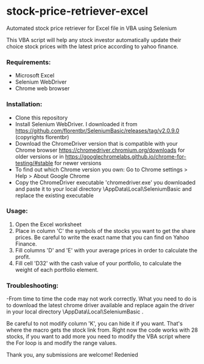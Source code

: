 # stock-price-retriever-excel
Automated stock price retriever for Excel file in VBA using Selenium

This VBA script will help any stock investor automatically update their choice stock prices with the latest price according to yahoo finance.

### Requirements:
- Microsoft Excel
- Selenium WebDriver
- Chrome web browser

### Installation:
- Clone this repository
- Install Selenium WebDriver. I downloaded it from https://github.com/florentbr/SeleniumBasic/releases/tag/v2.0.9.0 (copyrights florentbr)
- Download the ChromeDriver version that is compatible with your Chrome browser https://chromedriver.chromium.org/downloads for older versions or in https://googlechromelabs.github.io/chrome-for-testing/#stable for newer versions
- To find out which Chrome version you own: Go to Chrome settings > Help > About Google Chrome
- Copy the ChromeDriver executable 'chromedriver.exe' you downloaded and paste it to your local directory \AppData\Local\SeleniumBasic and replace the existing executable

### Usage:
1. Open the Excel worksheet
2. Place in column 'C' the symbols of the stocks you want to get the share prices. Be careful to write the exact name that you can find on Yahoo Finance.
3. Fill columns 'D' and 'E' with your average prices in order to calculate the profit.
4. Fill cell 'D32' with the cash value of your portfolio, to calculate the weight of each portfolio element.

### Troubleshooting:
-From time to time the code may not work correctly. What you need to do is to download the latest chrome driver available and replace again the driver in your local directory \AppData\Local\SeleniumBasic .

Be careful to not modify column 'K', you can hide it if you want. That's where the macro gets the stock link from.
Right now the code works with 28 stocks, if you want to add more you need to modify the VBA script where the For loop is and modify the range values.

Thank you, any submissions are welcome!
Redenied
